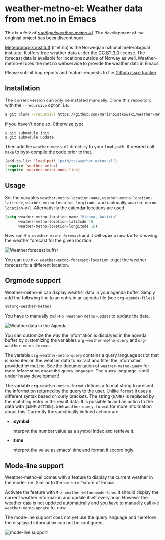# weather-metno-el: Weather data from met.no in Emacs

This is a fork of [ruediger/weather-metno-el](https://github.com/ruediger/weather-metno-el/).
The development of the originial project has been discontinued.

[Meteorologisk institutt](http://www.met.no/) (met.no) is the Norwegian national meterological
institute.  It offers free weather data under the
[CC BY 3.0](http://creativecommons.org/licenses/by/3.0) license.  The
forecast data is available for locations outside of Norway as well.
Weather-metno-el uses the met.no webservice to provide the weather data in
Emacs.

Please submit bug reports and feature requests to the [Github issue tracker](https://github.com/marianpiatkowski/weather-metno-el/issues).

## Installation

The current version can only be installed manually. Clone this repository with the `--recursive` option,
i.e.
```bash
$ git clone --recursive https://github.com/marianpiatkowski/weather-metno-el.git
```
if you haven't done so. Otherwise type
```bash
$ git submodule init
$ git submodule update
```
Then add the `weather-metno-el` directory to your
`load-path`. If desired call `make` to byte-compile the code prior to that.
```cl
(add-to-list 'load-path "path/to/weather-metno-el")
(require 'weather-metno)
(require 'weather-metno-mode-line)
```

## Usage

Set the variables `weather-metno-location-name`, `weather-metno-location-latitude`,
`weather-metno-location-longitude`, and optionally
`weather-metno-location-msl`.  Alternatively the calendar locations are used.
```cl
(setq weather-metno-location-name "Vienna, Austria"
      weather-metno-location-latitude 48
      weather-metno-location-longitude 16)
```

Now run `M-x weather-metno-forecast` and it will open a new buffer showing the
weather forecast for the given location.

![Weather forecast buffer](./images/weather-forecast.png)

You can use `M-x weather-metno-forecast-location` to get the weather forecast
for a different location.

## Orgmode support

Weather-metno-el can display weather data in your agenda buffer.  Simply add the
following line to an entry in an agenda file (see `org-agenda-files`):

```cl
%%(org-weather-metno)
```

You have to manually call `M-x weather-metno-update` to update the data.

![Weather data in the Agenda](./images/agenda.png)

You can customize the way the information is displayed in the agenda buffer by
customizing the variables `org-weather-metno-query` and
`org-weather-metno-format`.

The variable `org-weather-metno-query` contains a query language script that is
executed on the weather data to extract and filter the information provided by
met.no.  See the documentation of `weather-metno-query` for more information
about the query language.  The query language is still under heavy development!

The variable `org-weather-metno-format` defines a format string to present the
information returned by the query to the user.  Unlike `format` it uses a
different syntax based on curly brackets.  The string `{NAME}` is replaced by
the matching entry in the result data.  It is possible to add an action to the
data with `{NAME|ACTION}`.  See `weather-query-format` for more information
about this.  Currently the specifically defined actions are:

- **:symbol**

    Interpret the number value as a symbol index and retrieve it.
- **:time**

    Interpret the value as emacs' time and format it accordingly.

## Mode-line support

Weather-metno-el comes with a feature to display the current weather in the
mode-line.  Similar to the `battery` feature of Emacs.

Activate the feature with `M-x weather-metno-mode-line`.  It should display the
current weather information and update itself every hour.  However the weather
data is not updated automatically and you have to manually call `M-x
weather-metno-update` for now.

The mode-line support does not yet use the query language and therefore the
displayed information can not be configured.

![mode-line support](./images/mode-line.png)
